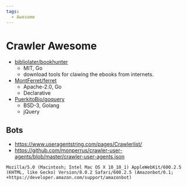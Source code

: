 ```yaml
---
tags:
  - Awesome
---
```


# Crawler Awesome

- [bibliolater/bookhunter](https://github.com/bibliolater/bookhunter)
  - MIT, Go
  - download tools for clawing the ebooks from internets.
- [MontFerret/ferret](https://github.com/MontFerret/ferret)
  - Apache-2.0, Go
  - Declarative
- [PuerkitoBio/goquery](https://github.com/PuerkitoBio/goquery)
  - BSD-3, Golang
  - jQuery

## Bots

- https://www.useragentstring.com/pages/Crawlerlist/
- https://github.com/monperrus/crawler-user-agents/blob/master/crawler-user-agents.json

```
Mozilla/5.0 (Macintosh; Intel Mac OS X 10_10_1) AppleWebKit/600.2.5 (KHTML, like Gecko) Version/8.0.2 Safari/600.2.5 (Amazonbot/0.1; +https://developer.amazon.com/support/amazonbot)
```
